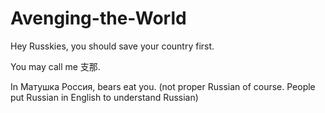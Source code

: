 # Avenging-the-World

Hey Russkies, you should save your country first.

You may call me 支那.

In Матушка Россия, bears eat you. (not proper Russian of course. People put Russian in English to understand Russian)
